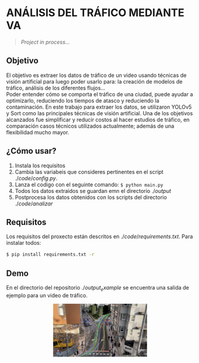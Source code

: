 
# ANÁLISIS DEL TRÁFICO MEDIANTE VA

> *Project in process...*

## Objetivo 
El objetivo es extraer los datos de tráfico de un video usando técnicas de visión artificial para luego poder usarlo para: la creación de modelos de tráfico, análisis de los diferentes flujos... <br>
Poder entender cómo se comporta el tráfico de una ciudad, puede ayudar a optimizarlo, reduciendo los tiempos de atasco y reduciendo la contaminación. En este trabajo para extraer los datos, se utilizaron YOLOv5 y Sort como las principales técnicas de visión artificial. Una
de los objetivos alcanzados fue simplificar y reducir costos al hacer estudios de tráfico, en comparación casos técnicos utilizados actualmente; además de una flexibilidad mucho mayor.

## ¿Cómo usar? 

1) Instala los requisitos
2) Cambia las variabeis que consideres pertinentes en el script $./code/config.py.$
3) Lanza el codigo con el seguinte comando:  ```$ python main.py```
4) Todos los datos extraidos se guardan emn el directorio $./output$
5) Postprocesa los datos obtenidos con los scripts del directorio $./code/analizar$

## Requisitos 

Los requisitos del proxecto están descritos en $./code/requirements.txt$. Para instalar todos:
```bash
$ pip install requirements.txt -r
```

## Demo

En el directorio del repositorio $./output_example$ se encuentra una salida de ejemplo para un video de tráfico.<br>

<p align="center"><img src="https://github.com/jaimerguez/TakeInformation-From-TrafficVideo/blob/main/output_example/fluxo.jpg" width="50%"></p>
